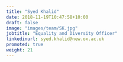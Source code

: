 ```yaml
---
title: "Syed Khalid"
date: 2018-11-19T10:47:58+10:00
draft: false
image: "images/team/SK.jpg"
jobtitle: "Equality and Diversity Officer"
linkedinurl: syed.khalid@new.ox.ac.uk
promoted: true
weight: 21
---
```


